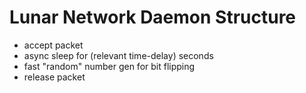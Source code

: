 # Lunar Network Daemon Structure
- accept packet
- async sleep for (relevant time-delay) seconds
- fast "random" number gen for bit flipping
- release packet
